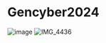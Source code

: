 # Gencyber2024
![image](https://github.com/Tennis1324/Gencyber2024/assets/85146128/5949fc5d-4267-4c32-9235-5b26fd25059c)
![IMG_4436](https://github.com/Tennis1324/Gencyber2024/assets/85146128/d8f781b4-a31c-44bc-8a67-7ddc7bd19a6f)
